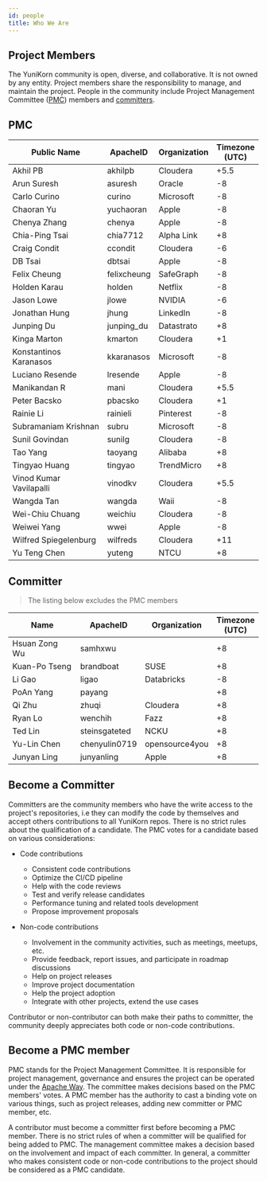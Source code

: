 ```yaml
---
id: people
title: Who We Are
---
```


<!--
Licensed to the Apache Software Foundation (ASF) under one
or more contributor license agreements.  See the NOTICE file
distributed with this work for additional information
regarding copyright ownership.  The ASF licenses this file
to you under the Apache License, Version 2.0 (the
"License"); you may not use this file except in compliance
with the License.  You may obtain a copy of the License at

  http://www.apache.org/licenses/LICENSE-2.0

Unless required by applicable law or agreed to in writing,
software distributed under the License is distributed on an
"AS IS" BASIS, WITHOUT WARRANTIES OR CONDITIONS OF ANY
KIND, either express or implied.  See the License for the
specific language governing permissions and limitations
under the License.
-->

## Project Members

The YuniKorn community is open, diverse, and collaborative. It is not owned
by any entity. Project members share the responsibility to manage, and maintain the project.
People in the community include Project Management Committee ([PMC](https://www.apache.org/dev/pmc.html))
members and [committers](https://infra.apache.org/new-committers-guide.html#what-is-a-committer).

## PMC

| Public Name             | ApacheID    | Organization | Timezone <br/>(UTC) |
|-------------------------|-------------|--------------|---------------------|
| Akhil PB                | akhilpb     | Cloudera     | +5.5                |
| Arun Suresh             | asuresh     | Oracle       | -8                  |
| Carlo Curino            | curino      | Microsoft    | -8                  |
| Chaoran Yu              | yuchaoran   | Apple        | -8                  |
| Chenya Zhang            | chenya      | Apple        | -8                  |
| Chia-Ping Tsai          | chia7712    | Alpha Link   | +8                  |
| Craig Condit            | ccondit     | Cloudera     | -6                  |
| DB Tsai                 | dbtsai      | Apple        | -8                  |
| Felix Cheung            | felixcheung | SafeGraph    | -8                  |
| Holden Karau            | holden      | Netflix      | -8                  |
| Jason Lowe              | jlowe       | NVIDIA       | -6                  | 
| Jonathan Hung           | jhung       | LinkedIn     | -8                  |
| Junping Du              | junping_du  | Datastrato   | +8                  |
| Kinga Marton            | kmarton     | Cloudera     | +1                  |
| Konstantinos Karanasos  | kkaranasos  | Microsoft    | -8                  |
| Luciano Resende         | lresende    | Apple        | -8                  |
| Manikandan R            | mani        | Cloudera     | +5.5                |
| Peter Bacsko            | pbacsko     | Cloudera     | +1                  |
| Rainie Li               | rainieli    | Pinterest    | -8                  |
| Subramaniam Krishnan    | subru       | Microsoft    | -8                  |
| Sunil Govindan          | sunilg      | Cloudera     | -8                  |
| Tao Yang                | taoyang     | Alibaba      | +8                  |
| Tingyao Huang           | tingyao     | TrendMicro   | +8                  |
| Vinod Kumar Vavilapalli | vinodkv     | Cloudera     | +5.5                |
| Wangda Tan              | wangda      | Waii         | -8                  |
| Wei-Chiu Chuang         | weichiu     | Cloudera     | -8                  |
| Weiwei Yang             | wwei        | Apple        | -8                  |
| Wilfred Spiegelenburg   | wilfreds    | Cloudera     | +11                 |
| Yu Teng Chen            | yuteng      | NTCU         | +8                  |

## Committer

> The listing below excludes the PMC members

| Name          | ApacheID      | Organization   | Timezone <br/>(UTC) |
|---------------|---------------|----------------|---------------------|
| Hsuan Zong Wu | samhxwu       |                | +8                  |
| Kuan-Po Tseng | brandboat     | SUSE           | +8                  |
| Li Gao        | ligao         | Databricks     | -8                  |
| PoAn Yang     | payang        |                | +8                  |
| Qi Zhu        | zhuqi         | Cloudera       | +8                  |
| Ryan Lo       | wenchih       | Fazz           | +8                  |
| Ted Lin       | steinsgateted | NCKU           | +8                  |
| Yu-Lin Chen   | chenyulin0719 | opensource4you | +8                  |
| Junyan Ling   | junyanling    | Apple          | +8                  |

## Become a Committer

Committers are the community members who have the write access to the project's repositories, i.e
they can modify the code by themselves and accept others contributions to all YuniKorn repos.
There is no strict rules about the qualification of a candidate. The PMC votes for a candidate
based on various considerations:

- Code contributions
    - Consistent code contributions
    - Optimize the CI/CD pipeline
    - Help with the code reviews
    - Test and verify release candidates
    - Performance tuning and related tools development
    - Propose improvement proposals

- Non-code contributions
    - Involvement in the community activities, such as meetings, meetups, etc.
    - Provide feedback, report issues, and participate in roadmap discussions
    - Help on project releases
    - Improve project documentation
    - Help the project adoption
    - Integrate with other projects, extend the use cases

Contributor or non-contributor can both make their paths to committer, the community deeply
appreciates both code or non-code contributions.

## Become a PMC member

PMC stands for the Project Management Committee. It is responsible for project management, governance and ensures
the project can be operated under the [Apache Way](https://www.apache.org/theapacheway/).
The committee makes decisions based on the PMC members' votes. A PMC member has the authority to cast a binding
vote on various things, such as project releases, adding new committer or PMC member, etc.

A contributor must become a committer first before becoming a PMC member.
There is no strict rules of when a committer will be qualified for being added to PMC. The management
committee makes a decision based on the involvement and impact of each committer. In general, a committer
who makes consistent code or non-code contributions to the project should be considered as a PMC candidate.
